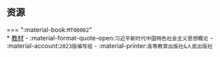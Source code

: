 ## 资源  
=== ":material-book:`MT00002`"  
    * [教材](https://api.mir6.com/api/lanzou?url=https://cqu-openlib.lanzout.com/iYY3s23c2y6f&down=true) - :material-format-quote-open:`习近平新时代中国特色社会主义思想概论` - :material-account:`2023版编写组` - :material-printer:`高等教育出版社&人民出版社`  